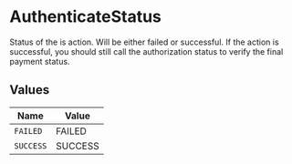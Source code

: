 # AuthenticateStatus

Status of the is action. Will be either failed or successful. If the action is successful, you should still call the authorization status to verify the final payment status.


## Values

| Name      | Value     |
| --------- | --------- |
| `FAILED`  | FAILED    |
| `SUCCESS` | SUCCESS   |